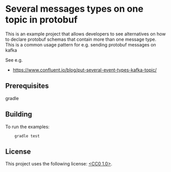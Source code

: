 # Several messages types on one topic in protobuf

This is an example project that allows developers to see alternatives on how to declare protobuf schemas that contain
more than one message type. This is a common usage pattern for e.g. sending protobuf messages on kafka

See e.g.
* https://www.confluent.io/blog/put-several-event-types-kafka-topic/

## Prerequisites
gradle

## Building
To run the examples:
```
    gradle test
```

## License
<!--- If you're not sure which open license to use see https://choosealicense.com/--->

This project uses the following license: [<CC0 1.0>](<https://creativecommons.org/publicdomain/zero/1.0/>).